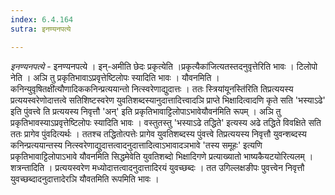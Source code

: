 ```yaml
---
index: 6.4.164
sutra: इनण्यनपत्ये

---
```

_इनण्यनपत्ये_ - इनण्यनपत्ये । इन्-अमीति छेदः प्रकृत्येति ।प्रकृत्यैका॑जित्यतस्तदनुवृत्तेरिति भावः । टिलोपो नेति । अञि तु प्रकृतिभावाऽप्रवृत्तेष्टिलोपः स्यादिति भावः । यौवनमिति ।कनिन्युवृषितक्षी॑त्यौणादिककनिन्प्रत्ययान्तो नित्स्वरेणाद्युदात्तः । ततः स्त्रियांयूनस्ति॑रिति तिप्रत्ययस्य प्रत्ययस्वरेणोदात्तत्वे सतिशिष्टस्वरेण युवतिशब्दस्यानुदात्तादित्त्वादञि प्राप्ते भिक्षादित्वादणि कृते सति 'भस्याऽढे' इति पुंवत्त्वे ति प्रत्ययस्य निवृत्तौ 'अन्' इति प्रकृतिभावाट्टिलोपाऽभावेयौवन॑मिति रूपम् । अञि तु प्रकृतिभावस्याऽप्रवृत्तेष्टिलोपः स्यादिति भावः । वस्तुतस्तु 'भस्याऽढे तद्धिते' इत्यस्य अढे तद्धिते विवक्षिते सति ततः प्रागेव पुंवदित्यर्थः । ततश्च तद्धितोत्पत्तेः प्रागेव युवतिशब्दस्य पुंवत्त्वे तिप्रत्ययस्य निवृत्तौ युवन्शब्दस्य कनिन्प्रत्ययान्तस्य नित्स्वरेणाद्युदात्तत्वादनुदात्तादित्वाऽभावादञभावे 'तस्य समूहः' इत्यणि प्रकृतिभावाट्टिलोपाऽभावे यौवनमिति सिद्धमेवेति युवतिशब्दो भिक्षादिगणे प्रत्याख्यातो भाष्यकैयटयोरित्यलम् । शत्रन्तादिति । प्रत्ययस्वरेण मध्योदात्तत्वादनुदात्तादिरयं युवच्छब्दः । तत उगिल्लक्षङीपः पुवत्त्वेन निवृत्तौ युवच्छब्दादनुदात्तादेरञि यौवतमिति रूपमिति भावः । 